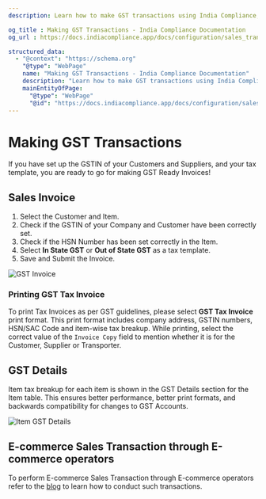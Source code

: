 ```yaml
---
description: Learn how to make GST transactions using India Compliance, covering steps for creating Sales Invoices, selecting tax templates, and printing GST tax invoices with detailed item-wise tax breakup.

og_title : Making GST Transactions - India Compliance Documentation
og_url : https://docs.indiacompliance.app/docs/configuration/sales_transaction

structured_data:
  - "@context": "https://schema.org"
    "@type": "WebPage"
    name: "Making GST Transactions - India Compliance Documentation"
    description: "Learn how to make GST transactions using India Compliance, covering steps for creating Sales Invoices, selecting tax templates, and printing GST tax invoices with detailed item-wise tax breakup."
    mainEntityOfPage:
      "@type": "WebPage"
      "@id": "https://docs.indiacompliance.app/docs/configuration/sales_transaction"
---
```


# Making GST Transactions
If you have set up the GSTIN of your Customers and Suppliers, and your tax template, you are ready to go for making GST Ready Invoices!

## Sales Invoice
1. Select the Customer and Item.
2. Check if the GSTIN of your Company and Customer have been correctly set.
3. Check if the HSN Number has been set correctly in the Item.
4. Select  **In State GST** or **Out of State GST** as a tax template.
5. Save and Submit the Invoice.

![GST Invoice](./assets/gst_invoice.gif)

### Printing GST Tax Invoice  
To print Tax Invoices as per GST guidelines, please select **GST Tax Invoice** print format. This print format includes company address, GSTIN numbers, HSN/SAC Code and item-wise tax breakup. While printing, select the correct value of the `Invoice Copy` field to mention whether it is for the Customer, Supplier or Transporter.

## GST Details
Item tax breakup for each item is shown in the GST Details section for the Item table. This ensures better performance, better print formats, and backwards compatibility for changes to GST Accounts.

![Item GST Details](./assets/item_gst_details.png)

## E-commerce Sales Transaction through E-commerce operators

To perform E-commerce Sales Transaction through E-commerce operators refer to the [blog](/blog/posts/post4.md) to learn how to conduct such transactions.
